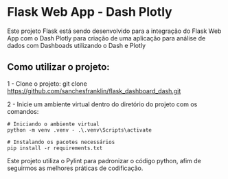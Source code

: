 # Flask Web App - Dash Plotly

Este projeto Flask está sendo desenvolvido para a integração do Flask Web App com o Dash Plotly para criação de uma aplicação para análise de dados com Dashboads utilizando o Dash e Plotly


## Como utilizar o projeto:
1 - Clone o projeto: git clone https://github.com/sanchesfranklin/flask_dashboard_dash.git

2 - Inicie um ambiente virtual dentro do diretório do projeto com os comandos:

```~bash
# Iniciando o ambiente virtual
python -m venv .venv - .\.venv\Scripts\activate

# Instalando os pacotes necessários
pip install -r requirements.txt
```

Este projeto utiliza o Pylint para padronizar o código python, afim de seguirmos as melhores práticas de codificação.
